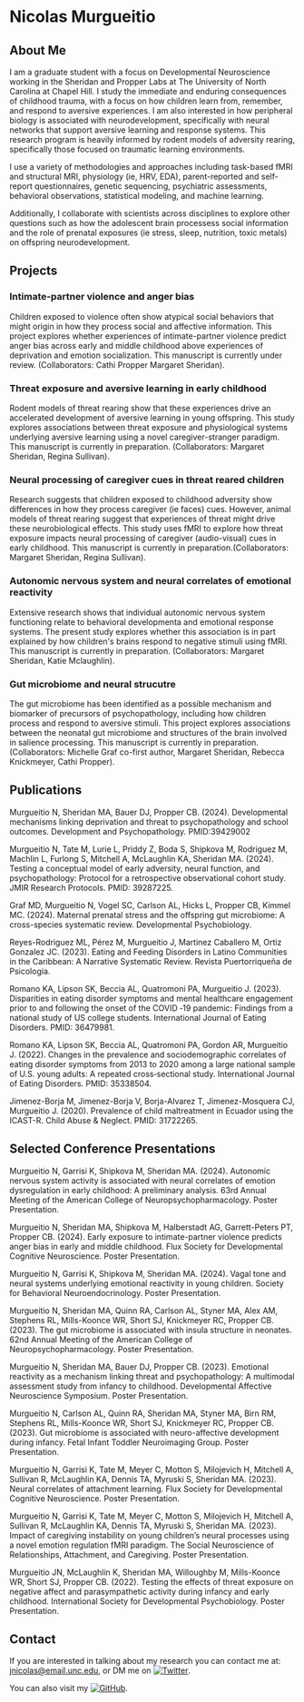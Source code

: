 #  **Nicolas Murgueitio**

## About Me

I am a graduate student with a focus on Developmental Neuroscience working in the Sheridan and Propper Labs at The University of North Carolina at Chapel Hill. I study the immediate and enduring consequences of childhood trauma, with a focus on how children learn from, remember, and respond to aversive experiences. I am also interested in how peripheral biology is associated with neurodevelopment, specifically with neural networks that support aversive learning and response systems. This research program is heavily informed by rodent models of adversity rearing, specifically those focused on traumatic learning environments.

I use a variety of methodologies and approaches including task-based fMRI and structural MRI, physiology (ie, HRV, EDA), parent-reported and self-report questionnaires, genetic sequencing, psychiatric assessments, behavioral observations, statistical modeling, and machine learning.

Additionally, I collaborate with scientists across disciplines to explore other questions such as how the adolescent brain processess social information and the role of prenatal exposures (ie stress, sleep, nutrition, toxic metals) on offspring neurodevelopment. 

## Projects

### Intimate-partner violence and anger bias

Children exposed to violence often show atypical social behaviors that might origin in how they process social and affective information. This project explores whether experiences of intimate-partner violence predict anger bias across early and middle childhood above experiences of deprivation and emotion socialization. This manuscript is currently under review. (Collaborators: Cathi Propper Margaret Sheridan).

### Threat exposure and aversive learning in early childhood

Rodent models of threat rearing show that these experiences drive an accelerated development of aversive learning in young offspring. This study explores associations between threat  exposure and physiological systems underlying aversive learning using a novel caregiver-stranger paradigm. This manuscript is currently in preparation. (Collaborators: Margaret Sheridan, Regina Sullivan).

### Neural processing of caregiver cues in threat reared children

Research suggests that children exposed to childhood adversity show differences in how they process caregiver (ie faces) cues. However, animal models of threat rearing suggest that experiences of threat might drive these neurobiological effects. This study uses fMRI to explore how threat exposure impacts neural processing of caregiver (audio-visual) cues in early childhood. This manuscript is currently in preparation.(Collaborators: Margaret Sheridan, Regina Sullivan).

### Autonomic nervous system and neural correlates of emotional reactivity

Extensive research shows that individual autonomic nervous system functioning relate to behavioral developmenta and emotional response systems. The present study explores whether this association is in part explained by how children's brains respond to negative stimuli using fMRI. This manuscript is currently in preparation. (Collaborators: Margaret Sheridan, Katie Mclaughlin).

### Gut microbiome and neural strucutre

The gut microbiome has been identified as a possible mechanism and biomarker of precursors of psychopathology, including how children process and respond to aversive stimuli. This project explores associations between the neonatal gut microbiome and structures of the brain involved in salience processing. This manuscript is currently in preparation. (Collaborators: Michelle Graf co-first author, Margaret Sheridan, Rebecca Knickmeyer, Cathi Propper).

## Publications

Murgueitio N, Sheridan MA, Bauer DJ, Propper CB. (2024). Developmental mechanisms linking deprivation and threat to psychopathology and school outcomes. Development and Psychopathology. PMID:39429002

Murgueitio N, Tate M, Lurie L, Priddy Z, Boda S, Shipkova M, Rodriguez M, Machlin L, Furlong S, Mitchell A, McLaughlin KA, Sheridan MA. (2024). Testing a conceptual model of early adversity, neural function, and psychopathology: Protocol for a retrospective observational cohort study. JMIR Research Protocols. PMID: 39287225. 

Graf MD, Murgueitio N, Vogel SC, Carlson AL, Hicks L, Propper CB, Kimmel MC. (2024). Maternal prenatal stress and the offspring gut microbiome: A cross-species systematic review. Developmental Psychobiology. 

Reyes-Rodriguez ML, Pérez M, Murgueitio J, Martinez Caballero M, Ortiz Gonzalez JC. (2023). Eating and Feeding Disorders in Latino Communities in the Caribbean: A Narrative Systematic Review. Revista Puertorriqueña de Psicología. 

Romano KA, Lipson SK, Beccia AL, Quatromoni PA, Murgueitio J. (2023). Disparities in eating disorder symptoms and mental healthcare engagement prior to and following the onset of the COVID ‐19 pandemic: Findings from a national study of US college students. International Journal of Eating Disorders. PMID: 36479981. 

Romano KA, Lipson SK, Beccia AL, Quatromoni PA, Gordon AR, Murgueitio J. (2022). Changes in the prevalence and sociodemographic correlates of eating disorder symptoms from 2013 to 2020 among a large national sample of U.S. young adults: A repeated cross‐sectional study. International Journal of Eating Disorders. PMID: 35338504. 

Jimenez-Borja M, Jimenez-Borja V, Borja-Alvarez T, Jimenez-Mosquera CJ, Murgueitio J. (2020). Prevalence of child maltreatment in Ecuador using the ICAST-R. Child Abuse & Neglect. PMID: 31722265.

## Selected Conference Presentations
Murgueitio N, Garrisi K, Shipkova M, Sheridan MA. (2024). Autonomic nervous system activity is associated with neural correlates of emotion dysregulation in early childhood: A preliminary analysis. 63rd Annual Meeting of the American College of Neuropsychopharmacology. Poster Presentation. 

Murgueitio N, Sheridan MA, Shipkova M, Halberstadt AG, Garrett-Peters PT, Propper CB. (2024). Early exposure to intimate-partner violence predicts anger bias in early and middle childhood. Flux Society for Developmental Cognitive Neuroscience. Poster Presentation.

Murgueitio N, Garrisi K, Shipkova M, Sheridan MA. (2024). Vagal tone and neural systems underlying emotional reactivity in young children. Society for Behavioral Neuroendocrinology. Poster Presentation.

Murgueitio N, Sheridan MA, Quinn RA, Carlson AL, Styner MA, Alex AM, Stephens RL, Mills-Koonce WR, Short SJ, Knickmeyer RC, Propper CB. (2023). The gut microbiome is associated with insula structure in neonates. 62nd Annual Meeting of the American College of Neuropsychopharmacology. Poster Presentation. 

Murgueitio N, Sheridan MA, Bauer DJ, Propper CB. (2023). Emotional reactivity as a mechanism linking threat and psychopathology: A multimodal assessment study from infancy to childhood. Developmental Affective Neuroscience Symposium. Poster Presentation. 

Murgueitio N, Carlson AL, Quinn RA, Sheridan MA, Styner MA, Birn RM, Stephens RL, Mills-Koonce WR, Short SJ, Knickmeyer RC, Propper CB.  (2023). Gut microbiome is associated with neuro-affective development during infancy. Fetal Infant Toddler Neuroimaging Group. Poster Presentation. 

Murgueitio N, Garrisi K, Tate M, Meyer C, Motton S, Milojevich H, Mitchell A, Sullivan R, McLaughlin KA, Dennis TA, Myruski S, Sheridan MA. (2023). Neural correlates of attachment learning. Flux Society for Developmental Cognitive Neuroscience. Poster Presentation.

Murgueitio N, Garrisi K, Tate M, Meyer C, Motton S, Milojevich H, Mitchell A, Sullivan R, McLaughlin KA, Dennis TA, Myruski S, Sheridan MA. (2023). Impact of caregiving instability on young children’s neural processes using a novel emotion regulation fMRI paradigm. The Social Neuroscience of Relationships, Attachment, and Caregiving. Poster Presentation.

Murgueitio JN, McLaughlin K, Sheridan MA, Willoughby M, Mills-Koonce WR, Short SJ, Propper CB. (2022). Testing the effects of threat exposure on negative affect and parasympathetic activity during infancy and early childhood. International Society for Developmental Psychobiology. Poster Presentation.


## Contact

If you are interested in talking about my research you can contact me at: jnicolas@email.unc.edu, or DM me on [![Twitter](https://img.icons8.com/material-outlined/24/000000/twitter.png)](https://twitter.com/jnmurgueitio).

You can also visit my [![GitHub](https://img.icons8.com/material-outlined/24/000000/github.png)](https://github.com/nicolasmurgueitio).

